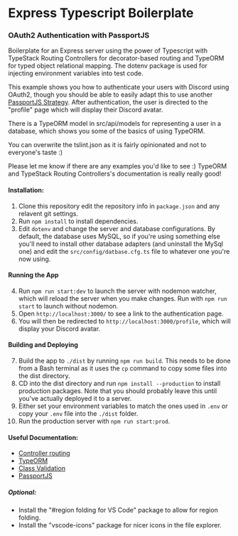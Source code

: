 # Express Typescript Boilerplate
### OAuth2 Authentication with PassportJS
Boilerplate for an Express server using the power of Typescript with TypeStack Routing Controllers for decorator-based routing and TypeORM for typed object relational mapping. The dotenv package is used for injecting environment variables into test code.

This example shows you how to authenticate your users with Discord using OAuth2, though you should be able to easily adapt this to use another [PassportJS Strategy](http://www.passportjs.org/packages/). After authentication, the user is directed to the "profile" page which will display their Discord avatar.

There is a TypeORM model in src/api/models for representing a user in a database, which shows you some of the basics of using TypeORM.

You can overwrite the tslint.json as it is fairly opinionated and not to everyone's taste :)

Please let me know if there are any examples you'd like to see :) TypeORM and TypeStack Routing Controllers's documentation is really really good!

#### Installation:
1. Clone this repository edit the repository info in `package.json` and any relavent git settings.
2. Run `npm install` to install dependencies.
3. Edit `dotenv` and change the server and database configurations. By default, the database uses MySQL, so if you're using something else you'll need to install other database adapters (and uninstall the MySql one) and edit the `src/config/datbase.cfg.ts` file to whatever one you're now using.

#### Running the App
4. Run `npm run start:dev` to launch the server with nodemon watcher, which will reload the server when you make changes. Run with `npm run start` to launch without nodemon.
5. Open `http://localhost:3000/` to see a link to the authentication page.
6. You will then be redirected to `http://localhost:3000/profile`, which will display your Discord avatar.

#### Building and Deploying
7. Build the app to `./dist` by running `npm run build`. This needs to be done from a Bash terminal as it uses the `cp` command to copy some files into the dist directory.
8. CD into the dist directory and run `npm install --production` to install production packages. Note that you should probably leave this until you've actually deployed it to a server.
9. Either set your environment variables to match the ones used in `.env` or copy your `.env` file into the `./dist` folder.
10. Run the production server with `npm run start:prod`.

#### Useful Documentation:
- [Controller routing](https://github.com/typestack/routing-controllers)
- [TypeORM](https://typeorm.io/#/)
- [Class Validation](https://github.com/typestack/class-validator)
- [PassportJS](http://www.passportjs.org/)

##### Optional:
+ Install the "#region folding for VS Code" package to allow for region folding.
+ Install the "vscode-icons" package for nicer icons in the file explorer.
